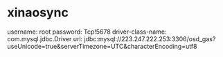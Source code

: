 # xinaosync

username: root
password: Tcp!5678
driver-class-name: com.mysql.jdbc.Driver
url: jdbc:mysql://223.247.222.253:3306/osd_gas?useUnicode=true&serverTimezone=UTC&characterEncoding=utf8
